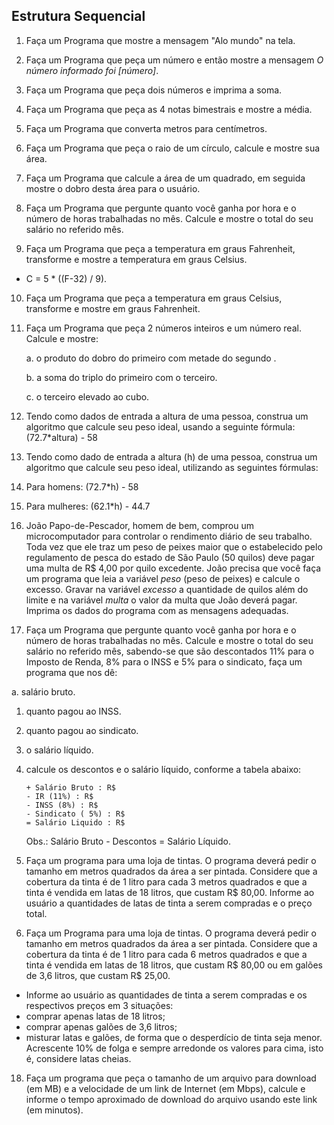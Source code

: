 ## Estrutura Sequencial

1. Faça um Programa que mostre a mensagem "Alo mundo" na tela. 

2. Faça um Programa que peça um número e então mostre a mensagem *O número informado foi [número]*. 

3. Faça um Programa que peça dois números e imprima a soma. 

4. Faça um Programa que peça as 4 notas bimestrais e mostre a média. 

5. Faça um Programa que converta metros para centímetros. 

6. Faça um Programa que peça o raio de um círculo, calcule e mostre sua área. 

7. Faça um Programa que calcule a área de um quadrado, em seguida mostre o dobro desta área para o usuário. 

8. Faça um Programa que pergunte quanto você ganha por hora e o número de horas trabalhadas no mês. Calcule e mostre o total do seu salário no referido mês. 

9. Faça um Programa que peça a temperatura em graus Fahrenheit, transforme e mostre a temperatura em graus Celsius. 

- C = 5 * ((F-32) / 9). 

10. Faça um Programa que peça a temperatura em graus Celsius, transforme e mostre em graus Fahrenheit. 

11. Faça um Programa que peça 2 números inteiros e um número real. Calcule e mostre: 

    a. o produto do dobro do primeiro com metade do segundo . 

    b. a soma do triplo do primeiro com o terceiro. 

    c. o terceiro elevado ao cubo. 

12. Tendo como dados de entrada a altura de uma pessoa, construa um algoritmo que calcule seu peso ideal, usando a seguinte fórmula: (72.7*altura) - 58 

13. Tendo como dado de entrada a altura (h) de uma pessoa, construa um algoritmo  que calcule seu peso ideal, utilizando as seguintes fórmulas: 

1. Para homens: (72.7*h) - 58 
2. Para mulheres: (62.1*h) - 44.7 

14. João Papo-de-Pescador, homem de bem, comprou um microcomputador para  controlar o rendimento diário de seu trabalho. Toda vez que ele traz um  peso de peixes maior que o estabelecido pelo regulamento de pesca do  estado de São Paulo (50 quilos) deve pagar uma multa de R$ 4,00 por  quilo excedente. João precisa que você faça um programa que leia a  variável *peso* (peso de peixes) e calcule o excesso. Gravar na variável *excesso* a quantidade de quilos além do limite e na variável *multa* o valor da multa que João deverá pagar. Imprima os dados do programa com as mensagens adequadas. 

15. Faça um Programa que pergunte quanto você ganha por hora e o número de horas trabalhadas no mês. Calcule e mostre o total do seu salário no referido mês, sabendo-se que são descontados 11% para o Imposto de Renda, 8%  para o INSS e 5% para o sindicato, faça um programa que nos dê: 

a. salário bruto. 

1. quanto pagou ao INSS. 

2. quanto pagou ao sindicato. 

3. o salário líquido. 

4. calcule os descontos e o salário líquido, conforme a tabela abaixo: 

   ```
   + Salário Bruto : R$
   - IR (11%) : R$
   - INSS (8%) : R$
   - Sindicato ( 5%) : R$
   = Salário Liquido : R$
   ```

   

   Obs.: Salário Bruto - Descontos = Salário Líquido. 

   

   

16. Faça um programa para uma loja de tintas. O programa deverá pedir o tamanho  em metros quadrados da área a ser pintada. Considere que a cobertura da  tinta é de 1 litro para cada 3 metros quadrados e que a tinta é vendida  em latas de 18 litros, que custam R$ 80,00. Informe ao usuário a  quantidades de latas de tinta a serem compradas e o preço total. 

17. Faça um Programa para uma loja de tintas. O programa deverá pedir o tamanho  em metros quadrados da área a ser pintada. Considere que a cobertura da  tinta é de 1 litro para cada 6 metros quadrados e que a tinta é vendida  em latas de 18 litros, que custam R$ 80,00 ou em galões de 3,6 litros,  que custam R$ 25,00. 

- Informe ao usuário as quantidades de tinta a serem compradas e os respectivos preços em 3 situações: 
- comprar apenas latas de 18 litros; 
- comprar apenas galões de 3,6 litros; 
- misturar latas e galões, de forma que o desperdício de tinta seja menor. Acrescente 10% de folga e sempre arredonde os valores para cima, isto é, considere latas cheias. 

18. Faça um programa que peça o tamanho de um arquivo para download (em MB) e a  velocidade de um link de Internet (em Mbps), calcule e informe o tempo  aproximado de download do arquivo usando este link (em minutos). 